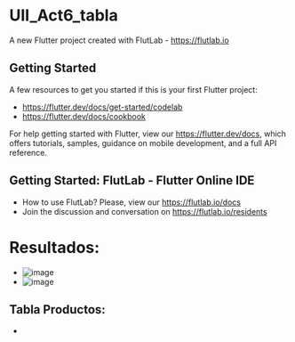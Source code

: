 # UII_Act6_tabla

A new Flutter project created with FlutLab - https://flutlab.io

## Getting Started

A few resources to get you started if this is your first Flutter project:

- https://flutter.dev/docs/get-started/codelab
- https://flutter.dev/docs/cookbook

For help getting started with Flutter, view our
https://flutter.dev/docs, which offers tutorials,
samples, guidance on mobile development, and a full API reference.

## Getting Started: FlutLab - Flutter Online IDE

- How to use FlutLab? Please, view our https://flutlab.io/docs
- Join the discussion and conversation on https://flutlab.io/residents

# Resultados:
- ![image](https://github.com/JesusRafaelCanoFlores5A/UIIAct6_TablaCano/assets/143547897/6f7f1751-f6c6-4858-be1c-f32a9cf7af2e)
- ![image](https://github.com/JesusRafaelCanoFlores5A/UIIAct6_TablaCano/assets/143547897/6df2c15f-ea9f-46ce-9206-96f7fbc466b3)
## Tabla Productos:
- 

